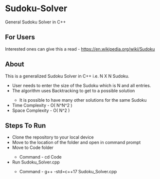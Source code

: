 # Sudoku-Solver
General Sudoku Solver in C++

## For Users
Interested ones can give this a read - https://en.wikipedia.org/wiki/Sudoku

## About
This is a generalized Sudoku Solver in C++ i.e. N X N Sudoku.
<ul>
  <li> User needs to enter the size of the Sudoku which is N and all entries. </li>
<li> The algorithm uses Backtracking to get to a possible solution </li>
  <ul>
    <li> It is possible to have many other solutions for the same Sudoku </li>
  </ul>
<li> Time Complexity - O( N^N^2 ) </li>
<li> Space Complexity - O( N^2 ) </li>
</ul>

## Steps To Run 
<ul>
<li> Clone the repository to your local device </li>
<li> Move to the location of the folder and open in command prompt </li>  
<li> Move to Code folder </li>
<ul>
<li> Command - cd Code </li>
</ul>
</li>
<li> Run Sudoku_Solver.cpp </li>
<ul>
<li> Command - g++ -std=c++17 Sudoku_Solver.cpp </li>
</ul>
</ul>
